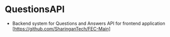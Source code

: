 # QuestionsAPI
 - Backend system for Questions and Answers API for frontend application [https://github.com/SharinganTech/FEC-Main]
